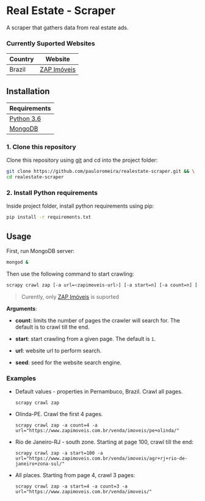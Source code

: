 # Real Estate - Scraper
A scraper that gathers data from real estate ads.

### Currently Suported Websites

|Country|Website|
|-|-|
|Brazil|[ZAP Imóveis](https://www.zapimoveis.com.br/)|

## Installation
|Requirements|
|-|
|[Python 3.6](https://www.python.org/)|
|[MongoDB](https://www.mongodb.com/) |

### 1. Clone this repository
Clone this repository using [git](https://git-scm.com/) and cd into the project folder:
```sh
git clone https://github.com/pauloromeira/realestate-scraper.git && \
cd realestate-scraper
```

### 2. Install Python requirements
Inside project folder, install python requirements using pip:
```sh
pip install -r requirements.txt
```

## Usage

First, run MongoDB server:
```sh
mongod &
```

Then use the following command to start crawling:

```sh
scrapy crawl zap [-a url=<zapimoveis-url>] [-a start=n] [-a count=n] [-a seed=<seed>]
```
> Curently, only [ZAP Imóveis](https://www.zapimoveis.com.br/) is suported  

**Arguments**:

* **count**: limits the number of pages the crawler will search for. The default is to crawl till the end.

* **start**: start crawling from a given page. The default is `1`.

* **url**: website url to perform search.

* **seed**: seed for the website search engine.

### Examples

* Default values - properties in Pernambuco, Brazil. Crawl all pages.
  ```
  scrapy crawl zap
  ```

* Olinda-PE. Crawl the first 4 pages.
  ```
  scrapy crawl zap -a count=4 -a url="https://www.zapimoveis.com.br/venda/imoveis/pe+olinda/"
  ```

* Rio de Janeiro-RJ - south zone. Starting at page 100, crawl till the end:
  ```
  scrapy crawl zap -a start=100 -a url="https://www.zapimoveis.com.br/venda/imoveis/agr+rj+rio-de-janeiro+zona-sul/"
  ```

* All places. Starting from page 4, crawl 3 pages:
  ```
  scrapy crawl zap -a start=4 -a count=3 -a url="https://www.zapimoveis.com.br/venda/imoveis/"
  ```
